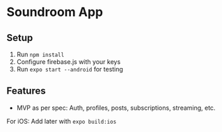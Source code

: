# Soundroom App

## Setup
1. Run `npm install`
2. Configure firebase.js with your keys
3. Run `expo start --android` for testing

## Features
- MVP as per spec: Auth, profiles, posts, subscriptions, streaming, etc.

For iOS: Add later with `expo build:ios`